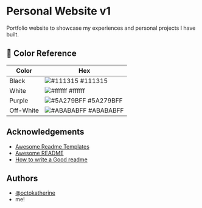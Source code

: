 
# Personal Website v1
Portfolio website to showcase my experiences and personal projects I have built.

## 🎨 Color Reference

| Color             | Hex                                                                |
| ----------------- | ------------------------------------------------------------------ |
| Black | ![#111315](https://via.placeholder.com/10/0a192f?text=+) #111315 |
| White | ![#ffffff](https://via.placeholder.com/10/f8f8f8?text=+) #ffffff|
| Purple | ![#5A279BFF](https://via.placeholder.com/10/00b48a?text=+) #5A279BFF |
| Off-White| ![#ABABABFF](https://via.placeholder.com/10/00b48a?text=+) #ABABABFF |


## Acknowledgements

 - [Awesome Readme Templates](https://awesomeopensource.com/project/elangosundar/awesome-README-templates)
 - [Awesome README](https://github.com/matiassingers/awesome-readme)
 - [How to write a Good readme](https://bulldogjob.com/news/449-how-to-write-a-good-readme-for-your-github-project)


## Authors

- [@octokatherine](https://www.github.com/octokatherine)
- me!


